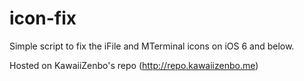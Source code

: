 # icon-fix
Simple script to fix the iFile and MTerminal icons on iOS 6 and below.

Hosted on KawaiiZenbo's repo (http://repo.kawaiizenbo.me)
